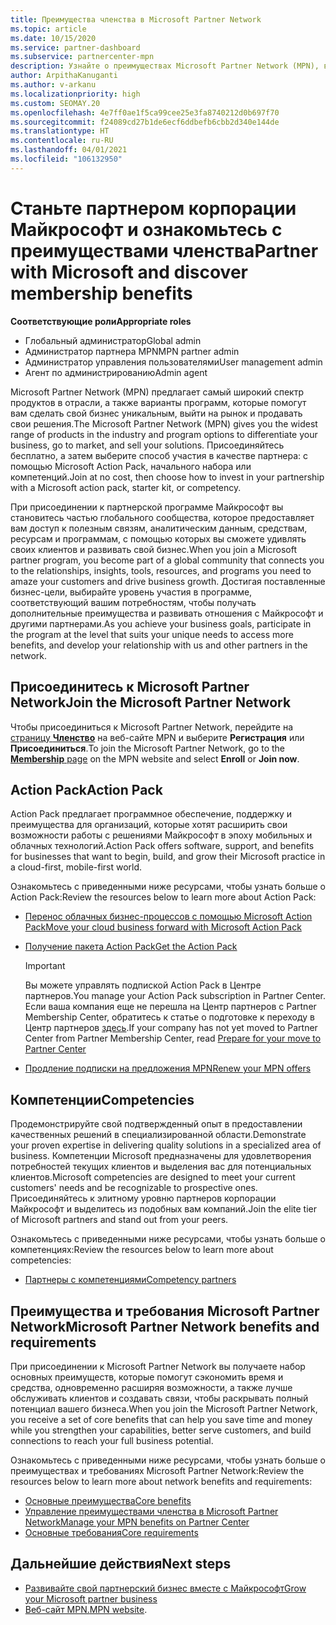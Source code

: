 ```yaml
---
title: Преимущества членства в Microsoft Partner Network
ms.topic: article
ms.date: 10/15/2020
ms.service: partner-dashboard
ms.subservice: partnercenter-mpn
description: Узнайте о преимуществах Microsoft Partner Network (MPN), в том числе о Microsoft Action Pack, компетенциях и возможностях программы, которые помогут вам выйти на рынок со своими решениями и успешно их продавать.
author: ArpithaKanuganti
ms.author: v-arkanu
ms.localizationpriority: high
ms.custom: SEOMAY.20
ms.openlocfilehash: 4e7ff0ae1f5ca99cee25e3fa8740212d0b697f70
ms.sourcegitcommit: f24089cd27b1de6ecf6ddbefb6cbb2d340e144de
ms.translationtype: HT
ms.contentlocale: ru-RU
ms.lasthandoff: 04/01/2021
ms.locfileid: "106132950"
---
```

# <a name="partner-with-microsoft-and-discover-membership-benefits"></a><span data-ttu-id="aea64-103">Станьте партнером корпорации Майкрософт и ознакомьтесь с преимуществами членства</span><span class="sxs-lookup"><span data-stu-id="aea64-103">Partner with Microsoft and discover membership benefits</span></span>

<span data-ttu-id="aea64-104">**Соответствующие роли**</span><span class="sxs-lookup"><span data-stu-id="aea64-104">**Appropriate roles**</span></span>

- <span data-ttu-id="aea64-105">Глобальный администратор</span><span class="sxs-lookup"><span data-stu-id="aea64-105">Global admin</span></span>
- <span data-ttu-id="aea64-106">Администратор партнера MPN</span><span class="sxs-lookup"><span data-stu-id="aea64-106">MPN partner admin</span></span>
- <span data-ttu-id="aea64-107">Администратор управления пользователями</span><span class="sxs-lookup"><span data-stu-id="aea64-107">User management admin</span></span>
- <span data-ttu-id="aea64-108">Агент по администрированию</span><span class="sxs-lookup"><span data-stu-id="aea64-108">Admin agent</span></span>

<span data-ttu-id="aea64-109">Microsoft Partner Network (MPN) предлагает самый широкий спектр продуктов в отрасли, а также варианты программ, которые помогут вам сделать свой бизнес уникальным, выйти на рынок и продавать свои решения.</span><span class="sxs-lookup"><span data-stu-id="aea64-109">The Microsoft Partner Network (MPN) gives you the widest range of products in the industry and program options to differentiate your business, go to market, and sell your solutions.</span></span> <span data-ttu-id="aea64-110">Присоединяйтесь бесплатно, а затем выберите способ участия в качестве партнера: с помощью Microsoft Action Pack, начального набора или компетенций.</span><span class="sxs-lookup"><span data-stu-id="aea64-110">Join at no cost, then choose how to invest in your partnership with a Microsoft action pack, starter kit, or competency.</span></span>

<span data-ttu-id="aea64-111">При присоединении к партнерской программе Майкрософт вы становитесь частью глобального сообщества, которое предоставляет вам доступ к полезным связям, аналитическим данным, средствам, ресурсам и программам, с помощью которых вы сможете удивлять своих клиентов и развивать свой бизнес.</span><span class="sxs-lookup"><span data-stu-id="aea64-111">When you join a Microsoft partner program, you become part of a global community that connects you to the relationships, insights, tools, resources, and programs you need to amaze your customers and drive business growth.</span></span> <span data-ttu-id="aea64-112">Достигая поставленные бизнес-цели, выбирайте уровень участия в программе, соответствующий вашим потребностям, чтобы получать дополнительные преимущества и развивать отношения с Майкрософт и другими партнерами.</span><span class="sxs-lookup"><span data-stu-id="aea64-112">As you achieve your business goals, participate in the program at the level that suits your unique needs to access more benefits, and develop your relationship with us and other partners in the network.</span></span> 

## <a name="join-the-microsoft-partner-network"></a><span data-ttu-id="aea64-113">Присоединитесь к Microsoft Partner Network</span><span class="sxs-lookup"><span data-stu-id="aea64-113">Join the Microsoft Partner Network</span></span>

<span data-ttu-id="aea64-114">Чтобы присоединиться к Microsoft Partner Network, перейдите на [страницу **Членство**](https://partner.microsoft.com/membership) на веб-сайте MPN и выберите **Регистрация** или **Присоединиться**.</span><span class="sxs-lookup"><span data-stu-id="aea64-114">To join the Microsoft Partner Network, go to the [**Membership** page](https://partner.microsoft.com/membership) on the MPN website and select **Enroll** or **Join now**.</span></span>

## <a name="action-pack"></a><span data-ttu-id="aea64-115">Action Pack</span><span class="sxs-lookup"><span data-stu-id="aea64-115">Action Pack</span></span>

<span data-ttu-id="aea64-116">Action Pack предлагает программное обеспечение, поддержку и преимущества для организаций, которые хотят расширить свои возможности работы с решениями Майкрософт в эпоху мобильных и облачных технологий.</span><span class="sxs-lookup"><span data-stu-id="aea64-116">Action Pack offers software, support, and benefits for businesses that want to begin, build, and grow their Microsoft practice in a cloud-first, mobile-first world.</span></span>

<span data-ttu-id="aea64-117">Ознакомьтесь с приведенными ниже ресурсами, чтобы узнать больше о Action Pack:</span><span class="sxs-lookup"><span data-stu-id="aea64-117">Review the resources below to learn more about Action Pack:</span></span>

- [<span data-ttu-id="aea64-118">Перенос облачных бизнес-процессов с помощью Microsoft Action Pack</span><span class="sxs-lookup"><span data-stu-id="aea64-118">Move your cloud business forward with Microsoft Action Pack</span></span>](https://partner.microsoft.com/membership/action-pack)

- [<span data-ttu-id="aea64-119">Получение пакета Action Pack</span><span class="sxs-lookup"><span data-stu-id="aea64-119">Get the Action Pack</span></span>](mpn-get-action-pack.md)
  
    >[!IMPORTANT]
    ><span data-ttu-id="aea64-120">Вы можете управлять подпиской Action Pack в Центре партнеров.</span><span class="sxs-lookup"><span data-stu-id="aea64-120">You manage your Action Pack subscription in Partner Center.</span></span> <span data-ttu-id="aea64-121">Если ваша компания еще не перешла на Центр партнеров с Partner Membership Center, обратитесь к статье о подготовке к переходу в Центр партнеров [здесь](prepare-pmc-pc-migration.md).</span><span class="sxs-lookup"><span data-stu-id="aea64-121">If your company has not yet moved to Partner Center from Partner Membership Center, read [Prepare for your move to Partner Center](prepare-pmc-pc-migration.md)</span></span>  

- [<span data-ttu-id="aea64-122">Продление подписки на предложения MPN</span><span class="sxs-lookup"><span data-stu-id="aea64-122">Renew your MPN offers</span></span>](renew-mpn-offers.md)

## <a name="competencies"></a><span data-ttu-id="aea64-123">Компетенции</span><span class="sxs-lookup"><span data-stu-id="aea64-123">Competencies</span></span>

<span data-ttu-id="aea64-124">Продемонстрируйте свой подтвержденный опыт в предоставлении качественных решений в специализированной области.</span><span class="sxs-lookup"><span data-stu-id="aea64-124">Demonstrate your proven expertise in delivering quality solutions in a specialized area of business.</span></span> <span data-ttu-id="aea64-125">Компетенции Microsoft предназначены для удовлетворения потребностей текущих клиентов и выделения вас для потенциальных клиентов.</span><span class="sxs-lookup"><span data-stu-id="aea64-125">Microsoft competencies are designed to meet your current customers' needs and be recognizable to prospective ones.</span></span> <span data-ttu-id="aea64-126">Присоединяйтесь к элитному уровню партнеров корпорации Майкрософт и выделитесь из подобных вам компаний.</span><span class="sxs-lookup"><span data-stu-id="aea64-126">Join the elite tier of Microsoft partners and stand out from your peers.</span></span>

<span data-ttu-id="aea64-127">Ознакомьтесь с приведенными ниже ресурсами, чтобы узнать больше о компетенциях:</span><span class="sxs-lookup"><span data-stu-id="aea64-127">Review the resources below to learn more about competencies:</span></span>

- [<span data-ttu-id="aea64-128">Партнеры с компетенциями</span><span class="sxs-lookup"><span data-stu-id="aea64-128">Competency partners</span></span>](https://partner.microsoft.com/membership/competencies)

## <a name="microsoft-partner-network-benefits-and-requirements"></a><span data-ttu-id="aea64-129">Преимущества и требования Microsoft Partner Network</span><span class="sxs-lookup"><span data-stu-id="aea64-129">Microsoft Partner Network benefits and requirements</span></span>

<span data-ttu-id="aea64-130">При присоединении к Microsoft Partner Network вы получаете набор основных преимуществ, которые помогут сэкономить время и средства, одновременно расширяя возможности, а также лучше обслуживать клиентов и создавать связи, чтобы раскрывать полный потенциал вашего бизнеса.</span><span class="sxs-lookup"><span data-stu-id="aea64-130">When you join the Microsoft Partner Network, you receive a set of core benefits that can help you save time and money while you strengthen your capabilities, better serve customers, and build connections to reach your full business potential.</span></span> 

<span data-ttu-id="aea64-131">Ознакомьтесь с приведенными ниже ресурсами, чтобы узнать больше о преимуществах и требованиях Microsoft Partner Network:</span><span class="sxs-lookup"><span data-stu-id="aea64-131">Review the resources below to learn more about network benefits and requirements:</span></span>

- [<span data-ttu-id="aea64-132">Основные преимущества</span><span class="sxs-lookup"><span data-stu-id="aea64-132">Core benefits</span></span>](https://partner.microsoft.com/membership/core-benefits#simple-tab-content-1)
- [<span data-ttu-id="aea64-133">Управление преимуществами членства в Microsoft Partner Network</span><span class="sxs-lookup"><span data-stu-id="aea64-133">Manage your MPN benefits on Partner Center</span></span>](manage-your-partner-network-benefits.md)
- [<span data-ttu-id="aea64-134">Основные требования</span><span class="sxs-lookup"><span data-stu-id="aea64-134">Core requirements</span></span>](https://partner.microsoft.com/membership/core-benefits#simple-tab-content-2)

## <a name="next-steps"></a><span data-ttu-id="aea64-135">Дальнейшие действия</span><span class="sxs-lookup"><span data-stu-id="aea64-135">Next steps</span></span>

- [<span data-ttu-id="aea64-136">Развивайте свой партнерский бизнес вместе с Майкрософт</span><span class="sxs-lookup"><span data-stu-id="aea64-136">Grow your Microsoft partner business</span></span>](grow-your-business.md)
- <span data-ttu-id="aea64-137">[Веб-сайт MPN.](https://partner.microsoft.com/commercial)</span><span class="sxs-lookup"><span data-stu-id="aea64-137">[MPN website](https://partner.microsoft.com/commercial).</span></span>
